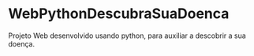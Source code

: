 # WebPythonDescubraSuaDoenca
Projeto Web desenvolvido usando python, para auxiliar a descobrir a sua doença.
